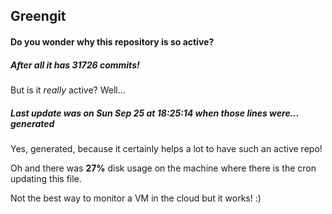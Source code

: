 ## Greengit

#### Do you wonder why this repository is so active?

##### After all it has 31726 commits!

But is it *really* active? Well...

##### Last update was on Sun Sep 25 at 18:25:14 when those lines were... generated

Yes, generated, because it certainly helps a lot to have such an active repo!

Oh and there was **27%** disk usage on the machine
where there is the cron updating this file.

Not the best way to monitor a VM in the cloud but it works! :)
